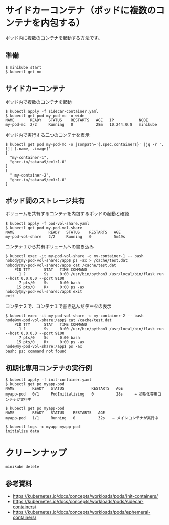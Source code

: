 # サイドカーコンテナ（ポッドに複数のコンテナを内包する）
ポッド内に複数のコンテナを起動する方法です。


## 準備
```
$ minikube start
$ kubectl get no
```


## サイドカーコンテナ
ポッド内で複数のコンテナを起動
```
$ kubectl apply -f sidecar-container.yaml 
$ kubectl get pod my-pod-mc -o wide
NAME       READY   STATUS    RESTARTS   AGE   IP           NODE
my-pod-mc  2/2     Running   0          28m   10.244.0.8   minikube
```

ポッド内で実行する二つのコンテナを表示
```
$ kubectl get pod my-pod-mc -o jsonpath='{.spec.containers}' |jq -r '.[]| [.name, .image]'
[
  "my-container-1",
  "ghcr.io/takara9/ex1:1.0"
]
[
  " my-container-2",
  "ghcr.io/takara9/ex3:1.0"
]
```


## ポッド間のストレージ共有

ボリュームを共有するコンテナを内包するポッドの起動と確認
```
$ kubectl apply -f pod-vol-share.yaml 
$ kubectl get pod my-pod-vol-share
NAME               READY   STATUS    RESTARTS   AGE
my-pod-vol-share   2/2     Running   0          5m49s
```

コンテナ１から共有ボリュームへの書き込み
```
$ kubectl exec -it my-pod-vol-share -c my-container-1 -- bash
nobody@my-pod-vol-share:/app$ ps -ax > /cache/test.dat
nobody@my-pod-vol-share:/app$ cat /cache/test.dat 
    PID TTY      STAT   TIME COMMAND
      1 ?        Ss     0:00 /usr/bin/python3 /usr/local/bin/flask run --host 0.0.0.0 --port 9100
      7 pts/0    Ss     0:00 bash
     15 pts/0    R+     0:00 ps -ax
nobody@my-pod-vol-share:/app$ exit 
exit
```

コンテナ２で、コンテナ１で書き込んだデータの表示
```
$ kubectl exec -it my-pod-vol-share -c my-container-2 -- bash
node@my-pod-vol-share:/app$ cat /cache/test.dat 
    PID TTY      STAT   TIME COMMAND
      1 ?        Ss     0:00 /usr/bin/python3 /usr/local/bin/flask run --host 0.0.0.0 --port 9100
      7 pts/0    Ss     0:00 bash
     15 pts/0    R+     0:00 ps -ax
node@my-pod-vol-share:/app$ ps -ax
bash: ps: command not found
```


## 初期化専用コンテナの実行例
```
$ kubectl apply -f init-container.yaml 
$ kubectl get po myapp-pod
NAME        READY   STATUS            RESTARTS   AGE
myapp-pod   0/1     PodInitializing   0          28s　　　← 初期化専用コンテナが実行中

$ kubectl get po myapp-pod
NAME        READY   STATUS    RESTARTS   AGE
myapp-pod   1/1     Running   0          32s　　← メインコンテナが実行中

$ kubectl logs -c myapp myapp-pod
initialize data
```

# クリーンナップ
```
minikube delete
```


## 参考資料
- https://kubernetes.io/docs/concepts/workloads/pods/init-containers/
- https://kubernetes.io/docs/concepts/workloads/pods/sidecar-containers/
- https://kubernetes.io/docs/concepts/workloads/pods/ephemeral-containers/

